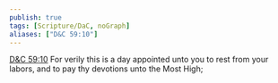 ```yaml
---
publish: true
tags: [Scripture/DaC, noGraph]
aliases: ["D&C 59:10"]
---
```

[D&C 59:10](https://churchofjesuschrist.org/study/scriptures/dc-testament/dc/59?lang=eng&id=p10#p10) For verily this is a day appointed unto you to rest from your labors, and to pay thy devotions unto the Most High;
